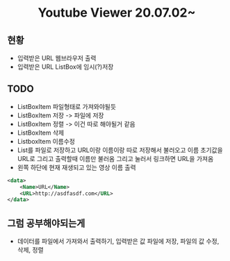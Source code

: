 <h1 align="center">Youtube Viewer 20.07.02~</h1>

## 현황

- 입력받은 URL 웹브라우저 출력
- 입력받은 URL ListBox에 임시(?)저장

## TODO

- ListBoxItem 파일형태로 가져와야될듯
- ListBoxItem 저장 -> 파일에 저장
- ListBoxItem 정렬 -> 이건 따로 해야될거 같음
- ListBoxItem 삭제
- ListboxItem 이름수정
- List를 파일로 저장하고 URL이랑 이름이랑 따로 저장해서 불러오고 이름 초기값을 URL로 그리고 출력할때 이름만 불러옴 그리고 눌러서 링크하면 URL을 가져옴
- 왼쪽 하단에 현재 재생되고 있는 영상 이름 출력

~~~ xml
<data>
	<Name>URL</Name>
	<URL>http://asdfasdf.com</URL>
</data> 
~~~ 

## 그럼 공부해야되는게 
- 데이터를 파일에서 가져와서 출력하기, 입력받은 값 파일에 저장, 파일의 값 수정, 삭제, 정렬